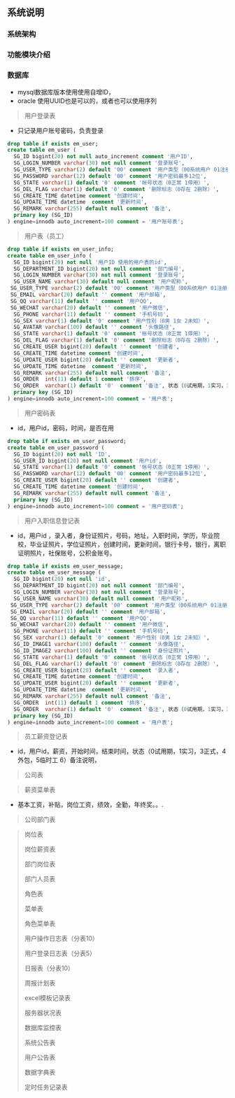 ## 系统说明

### 系统架构



### 功能模块介绍



### 数据库

* mysql数据库版本使用使用自增ID，
* oracle 使用UUID也是可以的，或者也可以使用序列

> 用户登录表
* 只记录用户账号密码，负责登录
```sql
drop table if exists em_user;
create table em_user (
  SG_ID bigint(20) not null auto_increment comment '用户ID',
  SG_LOGIN_NUMBER varchar(30) not null comment '登录账号',
  SG_USER_TYPE varchar(2) default '00' comment '用户类型（00系统用户 01注册用户）',
  SG_PASSWORD varchar(12) default '00' comment '用户密码最多12位',
  SG_STATE varchar(1) default '0' comment '帐号状态（0正常 1停用）',
  SG_DEL_FLAG varchar(1) default '0' comment '删除标志（0存在 2删除）',
  SG_CREATE_TIME datetime comment '创建时间',
  SG_UPDATE_TIME datetime  comment '更新时间',
  SG_REMARK varchar(255) default null comment '备注',
  primary key (SG_ID)
) engine=innodb auto_increment=100 comment = '用户账号表';
```

> 用户表（员工）
```sql
drop table if exists em_user_info;
create table em_user_info (
  SG_ID bigint(20) not null '用户ID 使用的用户表的id',
  SG_DEPARTMENT_ID bigint(20) not null comment '部门编号',
  SG_LOGIN_NUMBER varchar(30) not null comment '登录账号',
  SG_USER_NAME varchar(30) default null comment '用户昵称',
 SG_USER_TYPE varchar(2) default '00' comment '用户类型（00系统用户 01注册用户）',
 SG_EMAIL varchar(20) default '' comment '用户邮箱',
 SG_QQ varchar(11) default '' comment '用户QQ',
 SG_WECHAT varchar(20) default '' comment '用户微信',
  SG_PHONE varchar(11) default '' comment '手机号码',
  SG_SEX varchar(1) default '0' comment '用户性别（0男 1女 2未知）',
  SG_AVATAR varchar(100) default '' comment '头像路径',
  SG_STATE varchar(1) default '0' comment '帐号状态（0正常 1停用）',
  SG_DEL_FLAG varchar(1) default '0' comment '删除标志（0存在 2删除）',
  SG_CREATE_USER bigint(20) default '' comment '创建者',
  SG_CREATE_TIME datetime comment '创建时间',
  SG_UPDATE_USER bigint(20) default '' comment '更新者',
  SG_UPDATE_TIME datetime  comment '更新时间',
  SG_REMARK varchar(255) default null comment '备注',
  SG_ORDER  int(11) default 1 comment '排序',
  SG_ORDER  varchar(1) default '0'  comment '备注', 状态（0试用期，1实习，3正式，4外包，5临时工 6）
  primary key (SG_ID)
) engine=innodb auto_increment=100 comment = '用户表';
```

> 用户密码表

* id，用户id，密码，时间，是否在用

```sql
drop table if exists em_user_password;
create table em_user_password (
  SG_ID bigint(20) not null 'ID',
  SG_USER_ID bigint(20) not null comment '用户id',
  SG_STATE varchar(1) default '0' comment '帐号状态（0正常 1停用）',
  SG_PASSWORD varchar(12) default '00' comment '用户密码最多12位',
  SG_CREATE_USER bigint(20) default '' comment '创建者',
  SG_CREATE_TIME datetime comment '创建时间',
  SG_REMARK varchar(255) default null comment '备注',
  primary key (SG_ID)
) engine=innodb auto_increment=100 comment = '用户密码表';
```



> 用户入职信息登记表

* id，用户id ，录入者，身份证照片，号码，地址，入职时间，学历，毕业院校，毕业证照片，学位证照片，创建时间，更新时间，银行卡号，银行，离职证明照片，社保账号，公积金账号。

```sql
drop table if exists em_user_message;
create table em_user_message (
  SG_ID bigint(20) not null 'id',
  SG_DEPARTMENT_ID bigint(20) not null comment '部门编号',
  SG_LOGIN_NUMBER varchar(30) not null comment '登录账号',
  SG_USER_NAME varchar(30) default null comment '用户昵称',
 SG_USER_TYPE varchar(2) default '00' comment '用户类型（00系统用户 01注册用户）',
 SG_EMAIL varchar(20) default '' comment '用户邮箱',
 SG_QQ varchar(11) default '' comment '用户QQ',
 SG_WECHAT varchar(20) default '' comment '用户微信',
  SG_PHONE varchar(11) default '' comment '手机号码',
  SG_SEX varchar(1) default '0' comment '用户性别（0男 1女 2未知）',
  SG_ID_IMAGE1 varchar(100) default '' comment '头像路径',
  SG_ID_IMAGE2 varchar(100) default '' comment '身份证照片',
  SG_STATE varchar(1) default '0' comment '帐号状态（0正常 1停用）',
  SG_DEL_FLAG varchar(1) default '0' comment '删除标志（0存在 2删除）',
  SG_CREATE_USER bigint(20) default '' comment '录入者',
  SG_CREATE_TIME datetime comment '创建时间',
  SG_UPDATE_USER bigint(20) default '' comment '更新者',
  SG_UPDATE_TIME datetime  comment '更新时间',
  SG_REMARK varchar(255) default null comment '备注',
  SG_ORDER  int(11) default 1 comment '排序',
  SG_ORDER  varchar(1) default '0'  comment '备注', 状态（0试用期，1实习，3正式，4外包，5临时工 6）
  primary key (SG_ID)
) engine=innodb auto_increment=100 comment = '用户表';
```

> 员工薪资登记表

* id，用户id，薪资，开始时间，结束时间，状态（0试用期，1实习，3正式，4外包，5临时工 6）备注说明，

> 公司表


>
> 薪资菜单表

* 基本工资，补贴，岗位工资，绩效，全勤，年终奖。。.

> 公司部门表

>
> 岗位表
>
> 岗位薪资表
>
> 部门岗位表
>
> 部门人员表
>
> 角色表
>
> 菜单表
>
> 角色菜单表
>
> 用户操作日志表（分表10）
>
> 用户登录日志表（分表5）
>
> 日报表（分表10）
>
> 周报计划表
>
> excel模板记录表
>
> 服务器状况表
>
> 数据库监控表
>
> 系统公告表
>
> 用户公告表
>
> 数据字典表
>
> 定时任务记录表

